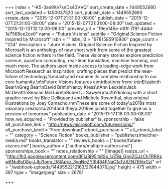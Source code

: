 +++
index = "-K5-3ae9Xv7snDs43VVQ"
sort_create_date = 1449552660
sort_last_updated = 1450037520
sort_publish_date = 1449552660
create_date = "2015-12-07T21:31:00-08:00"
publish_date = "2015-12-07T21:31:00-08:00"
date = "2015-12-07T21:31:00-08:00"
last_updated = "2015-12-13T12:12:00-08:00"
preview_url = "f9eb145e-d61f-7f9f-4d4d-1e7568ce2ce0"
name = "Future Visions"
subtitle = "Original Science Fiction Inspired by Microsoft"
isbn = ""
isbn_13 = "9781595910936"
page_count = "224"
description = "uture Visions: Original Science Fiction Inspired by Microsoft is an anthology of new short work from some of the greatest science fiction writers in the field. These visionary stories explore prediction science, quantum computing, real-time translation, machine learning, and much more. The authors used inside access to leading-edge work from Microsoft Research as inspiration, crafting pieces that predict the near-future of technology%mdash;and examine its complex relationship to our core humanity.\n\nFuture Visions features contributions from: \n\nElizabeth Bear\nGreg Bear\nDavid Brin\nNancy Kress\nAnn Leckie\nJack McDevitt\nSeanan McGuire\nRobert J. Sawyer\n\u2026along with a short graphic novel by Blue Delliquanti and Michele Rosenthal, plus original illustrations by Joey Camacho.\n\nThese are some of today\u2019s most visionary creators\u2014and they\u2019ve joined together to give us a preview of tomorrow."
publication_date = "2015-11-17T16:00:00-08:00"
how_we_acquired = "Provided by publisher"
is_sponsorship = false
alt_purchase_link = "http://news.microsoft.com/futurevisions/"
alt_purchase_label = "Free download"
ebook_purchase = ""
alt_ebook_label = ""
category = "Science Fiction"
books_publisher = "publishers/melcher-media.md"
books_translator = ""
reviews_books = ["books/future-visions.md"]
books_author = ["authors/multiple-authors.md"]
sponsorships_book = ""
notes_relationship = ""
[[image]]
resize_url = "http://lh3.googleusercontent.com/BFIJ8j95lh8So_UZ9a_GpqZQJzCh7RRKswKNuBsD8urJJb7tomr_08lApkz_3vqNeZY3I484FNaC1aTz8ZNZBIijxGzi"
url = "/webhook-uploads/1449552212163/27844376.jpg"
height = 475
width = 287
type = "image/jpeg"
size = 26781

+++
